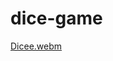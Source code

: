 # dice-game



[Dicee.webm](https://user-images.githubusercontent.com/95283510/198333586-55516c4a-8c7c-428e-b42f-880a72588c70.webm)
